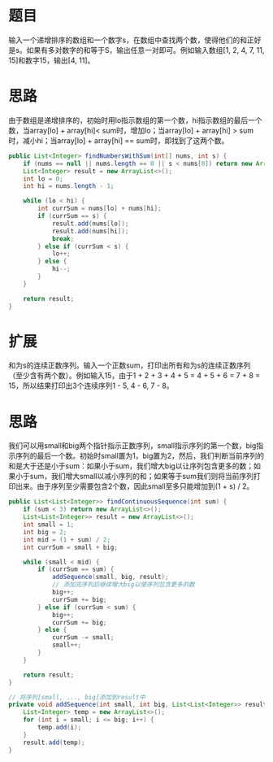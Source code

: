 # 题目

输入一个递增排序的数组和一个数字s，在数组中查找两个数，使得他们的和正好是s。如果有多对数字的和等于S，输出任意一对即可。例如输入数组[1, 2, 4, 7, 11, 15]和数字15，输出[4, 11]。

# 思路

由于数组是递增排序的，初始时用lo指示数组的第一个数，hi指示数组的最后一个数，当array[lo] + array[hi]< sum时，增加lo；当array[lo] + array[hi] > sum时，减小hi；当array[lo] + array[hi] == sum时，即找到了这两个数。

```java
public List<Integer> findNumbersWithSum(int[] nums, int s) {
    if (nums == null || nums.length == 0 || s < nums[0]) return new ArrayList<>();
    List<Integer> result = new ArrayList<>();
    int lo = 0;
    int hi = nums.length - 1;

    while (lo < hi) {
        int currSum = nums[lo] + nums[hi];
        if (currSum == s) {
            result.add(nums[lo]);
            result.add(nums[hi]);
            break;
        } else if (currSum < s) {
            lo++;
        } else {
            hi--;
        }
    }

    return result;
}
```

# 扩展

和为s的连续正数序列。输入一个正数sum，打印出所有和为s的连续正数序列（至少含有两个数）。例如输入15，由于1 + 2 + 3 + 4 + 5 = 4 + 5 + 6 = 7 + 8 = 15，所以结果打印出3个连续序列1 - 5, 4 - 6, 7 - 8。

# 思路

我们可以用small和big两个指针指示正数序列，small指示序列的第一个数，big指示序列的最后一个数。初始时small置为1，big置为2，然后，我们判断当前序列的和是大于还是小于sum：如果小于sum，我们增大big以让序列包含更多的数；如果小于sum，我们增大small以减小序列的和；如果等于sum我们则将当前序列打印出来。由于序列至少需要包含2个数，因此small至多只能增加到(1 + s) / 2。

```java
public List<List<Integer>> findContinuousSequence(int sum) {
    if (sum < 3) return new ArrayList<>();
    List<List<Integer>> result = new ArrayList<>();
    int small = 1;
    int big = 2;
    int mid = (1 + sum) / 2;
    int currSum = small + big;

    while (small < mid) {
        if (currSum == sum) {
            addSequence(small, big, result);
            // 添加完序列后继续增大big以使序列包含更多的数
            big++;
            currSum += big;
        } else if (currSum < sum) {
            big++;
            currSum += big;
        } else {
            currSum -= small;
            small++;
        }
    }

    return result;
}

// 将序列[small, ..., big]添加到result中
private void addSequence(int small, int big, List<List<Integer>> result) {
    List<Integer> temp = new ArrayList<>();
    for (int i = small; i <= big; i++) {
        temp.add(i);
    }
    result.add(temp);
}
```

